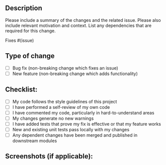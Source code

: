 ## Description

Please include a summary of the changes and the related issue. Please also include relevant motivation and context. List any dependencies that are required for this change.

Fixes #(issue)

## Type of change

- [ ] Bug fix (non-breaking change which fixes an issue)
- [ ] New feature (non-breaking change which adds functionality)

## Checklist:

- [ ] My code follows the style guidelines of this project
- [ ] I have performed a self-review of my own code
- [ ] I have commented my code, particularly in hard-to-understand areas
- [ ] My changes generate no new warnings
- [ ] I have added tests that prove my fix is effective or that my feature works
- [ ] New and existing unit tests pass locally with my changes
- [ ] Any dependent changes have been merged and published in downstream modules

## Screenshots (if applicable):

